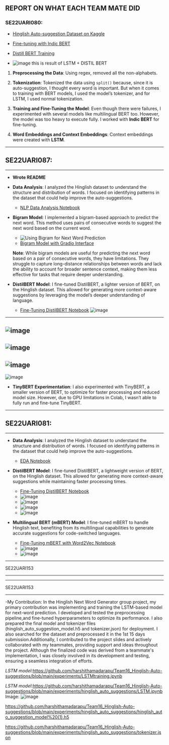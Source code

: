 ## REPORT ON WHAT EACH TEAM MATE DID

### SE22UARI080:

- [Hinglish Auto-suggestion Dataset on Kaggle](https://www.kaggle.com/datasets/bhuvanavijaya/nlp-autosuggestion/code)

- [Fine-tuning with Indic BERT](https://github.com/harshithamadarapu/Team16_Hinglish-Auto-suggestions/blob/main/FineTuneing(indic%20bert%20).ipynb)

- [Distill BERT Training](https://github.com/harshithamadarapu/Team16_Hinglish-Auto-suggestions/blob/main/distill%20bert(train)%20.ipynb)

- ![image](https://github.com/user-attachments/assets/9c786577-3f5d-42de-9759-83ad54021c8c)
this is result of LSTM + DISTIL BERT

1. **Preprocessing the Data**: Using regex, removed all the non-alphabets.

2. **Tokenization**: Tokenized the data using `split()` because, since it is auto-suggestion, I thought every word is important. But when it comes to training with BERT models, I used the model’s tokenizer, and for LSTM, I used normal tokenization.

3. **Training and Fine-Tuning the Model**: Even though there were failures, I experimented with several models like multilingual BERT too. However, the model was too heavy to execute fully. I worked with **Indic BERT** for fine-tuning.

4. **Word Embeddings and Context Embeddings**: Context embeddings were created with **LSTM**.




---


## SE22UARI087:

---
- **Wrote README**

- **Data Analysis**: I analyzed the Hinglish dataset to understand the structure and distribution of words. I focused on identifying patterns in the dataset that could help improve the auto-suggestions.
  - [NLP Data Analysis Notebook](https://github.com/harshithamadarapu/Team16_Hinglish-Auto-suggestions/blob/main/NLP_DataAnalysis.ipynb)

- **Bigram Model**: I implemented a bigram-based approach to predict the next word. This method uses pairs of consecutive words to suggest the next word based on the current word.
  - ![Using Bigram for Next Word Prediction](https://raw.githubusercontent.com/harshithamadarapu/Team16_Hinglish-Auto-suggestions/a7b8da4a2ce4088c0ac00eeeac5a0c97da1cc30d/Using%20bigram%20for%20next%20word%20prediction_gradio.jpeg)
  - [Bigram Model with Gradio Interface](https://github.com/harshithamadarapu/Team16_Hinglish-Auto-suggestions/blob/main/bigram_gradio.ipynb)
  
  **Note**: While bigram models are useful for predicting the next word based on a pair of consecutive words, they have limitations. They struggle to capture long-distance relationships between words and lack the ability to account for broader sentence context, making them less effective for tasks that require deeper understanding.

- **DistilBERT Model**: I fine-tuned DistilBERT, a lighter version of BERT, on the Hinglish dataset. This allowed for generating more context-aware suggestions by leveraging the model’s deeper understanding of language.
    - [Fine-Tuning DistilBERT Notebook](https://github.com/harshithamadarapu/Team16_Hinglish-Auto-suggestions/blob/main/nextwordusingdistilbert.ipynb)
![image](https://github.com/harshithamadarapu/Team16_Hinglish-Auto-suggestions/blob/main/images/IMG-20241210-WA0007.jpg)
---
![image](https://github.com/harshithamadarapu/Team16_Hinglish-Auto-suggestions/blob/main/images/IMG-20241210-WA0010.jpg)
---
![image](https://github.com/harshithamadarapu/Team16_Hinglish-Auto-suggestions/blob/main/images/IMG-20241210-WA0011.jpg)
---
![image](https://github.com/harshithamadarapu/Team16_Hinglish-Auto-suggestions/blob/main/images/IMG-20241210-WA0008.jpg)
---
![image](https://github.com/harshithamadarapu/Team16_Hinglish-Auto-suggestions/blob/main/images/IMG-20241210-WA0009.jpg)
  

- **TinyBERT Experimentation**: I also experimented with TinyBERT, a smaller version of BERT, to optimize for faster processing and reduced model size. However, due to GPU limitations in Colab, I wasn’t able to fully run and fine-tune TinyBERT.


---

## SE22UARI081:

---

- **Data Analysis**: I analyzed the Hinglish dataset to understand the structure and distribution of words. I focused on identifying patterns in the dataset that could help improve the auto-suggestions.
  - [EDA Notebook](https://github.com/harshithamadarapu/Team16_Hinglish-Auto-suggestions/blob/main/experiments/EDA.ipynb)

- **DistilBERT Model**: I fine-tuned DistilBERT, a lightweight version of BERT, on the Hinglish dataset. This allowed for generating more context-aware suggestions while maintaining faster processing times.
  - [Fine-Tuning DistilBERT Notebook](https://github.com/harshithamadarapu/Team16_Hinglish-Auto-suggestions/blob/main/experiments/DistilBERTTraining_Finetuning%26Evaluate.ipynb)
  - ![image](https://github.com/harshithamadarapu/Team16_Hinglish-Auto-suggestions/blob/main/images/Screenshot%202024-12-10%20211057.png)
  - ![image](https://github.com/harshithamadarapu/Team16_Hinglish-Auto-suggestions/blob/main/images/Screenshot%202024-12-10%20211111.png)
  - ![image](https://github.com/harshithamadarapu/Team16_Hinglish-Auto-suggestions/blob/main/images/Screenshot%202024-12-10%20213545.png)
  - ![image](https://github.com/harshithamadarapu/Team16_Hinglish-Auto-suggestions/blob/main/images/Screenshot%202024-12-10%20220031.png)

- **Multilingual BERT (mBERT) Model**: I fine-tuned mBERT to handle Hinglish text, benefiting from its multilingual capabilities to generate accurate suggestions for code-switched languages.
  - [Fine-Tuning mBERT with Word2Vec Notebook](https://github.com/harshithamadarapu/Team16_Hinglish-Auto-suggestions/blob/main/FineTuningMultiLingualBERTwithWORD2VEC.ipynb)
  - ![image](https://github.com/harshithamadarapu/Team16_Hinglish-Auto-suggestions/blob/main/images/Screenshot%202024-12-10%20211158.png)
  - ![image](https://github.com/harshithamadarapu/Team16_Hinglish-Auto-suggestions/blob/main/images/Screenshot%202024-12-10%20211218.png)

-----

SE22UARI153

------
---


SE22UARI153

---

-My Contribution:
In the Hinglish Next Word Generator group project, my primary contribution was implementing and training the LSTM-based model for next-word prediction. I developed and tested the preprocessing pipeline,and fine-tuned hyperparameters to optimize its performance. I also prepared the final model and tokenizer files (hinglish_auto_suggestion_model.h5 and tokenizer.json) for deployment. I also searched for the dataset and preprocessed it in the 1st 15 days submission.Additionally, I contributed to the project slides and actively collaborated with my teammates, providing support and ideas throughout the project. Although the finalized code was derived from a teammate's implementation, I was closely involved in its development and testing, ensuring a seamless integration of efforts.

*LSTM model*:https://github.com/harshithamadarapu/Team16_Hinglish-Auto-suggestions/blob/main/experiments/LSTMtraining.ipynb

*LSTM model*:https://github.com/harshithamadarapu/Team16_Hinglish-Auto-suggestions/blob/main/experiments/hinglish_auto_suggestions/LSTM.ipynb
Image: ![image](https://github.com/user-attachments/assets/e254bd15-97fb-407a-b9b0-2a6381890639)


https://github.com/harshithamadarapu/Team16_Hinglish-Auto-suggestions/blob/main/experiments/hinglish_auto_suggestions/hinglish_auto_suggestion_model%20(1).h5

https://github.com/harshithamadarapu/Team16_Hinglish-Auto-suggestions/blob/main/experiments/hinglish_auto_suggestions/tokenizer.json
